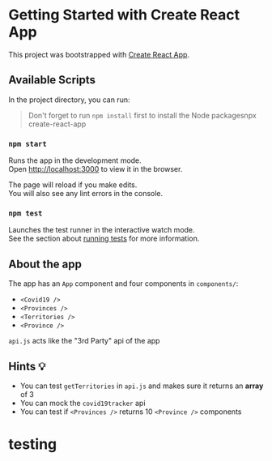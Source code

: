 # Getting Started with Create React App

This project was bootstrapped with [Create React App](https://github.com/facebook/create-react-app).

## Available Scripts

In the project directory, you can run:

> Don't forget to run `npm install` first to install the Node packagesnpx create-react-app

### `npm start`

Runs the app in the development mode.\
Open [http://localhost:3000](http://localhost:3000) to view it in the browser.

The page will reload if you make edits.\
You will also see any lint errors in the console.

### `npm test`

Launches the test runner in the interactive watch mode.\
See the section about [running tests](https://facebook.github.io/create-react-app/docs/running-tests) for more information.

## About the app

The app has an `App` component and four components in `components/`:
- `<Covid19 />`
- `<Provinces />`
- `<Territories />`
- `<Province />`

`api.js` acts like the "3rd Party" api of the app

## Hints 💡

 * You can test `getTerritories` in `api.js` and makes sure it returns an **array** of 3 
 * You can mock the `covid19tracker` api 
 * You can test if `<Provinces />` returns 10 `<Province />` components

# testing
